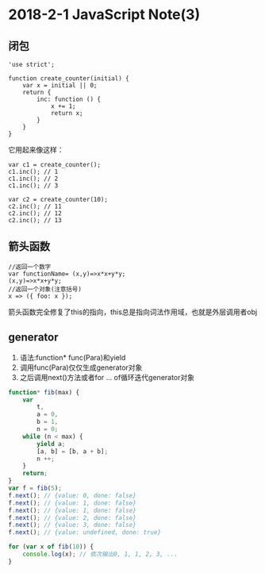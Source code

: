 # 2018-2-1 JavaScript Note(3)
## 闭包
```
'use strict';

function create_counter(initial) {
    var x = initial || 0;
    return {
        inc: function () {
            x += 1;
            return x;
        }
    }
}
```
它用起来像这样：
```
var c1 = create_counter();
c1.inc(); // 1
c1.inc(); // 2
c1.inc(); // 3

var c2 = create_counter(10);
c2.inc(); // 11
c2.inc(); // 12
c2.inc(); // 13
```
## 箭头函数 
```
//返回一个数字
var functionName= (x,y)=>x*x+y*y;
(x,y)=>x*x+y*y;
//返回一个对象(注意括号)
x => ({ foo: x });
```
箭头函数完全修复了this的指向，this总是指向词法作用域，也就是外层调用者obj
## generator
1. 语法:function* func(Para)和yield
2. 调用func(Para)仅仅生成generator对象
3. 之后调用next()方法或者for ... of循环迭代generator对象
```JavaScript
function* fib(max) {
    var
        t,
        a = 0,
        b = 1,
        n = 0;
    while (n < max) {
        yield a;
        [a, b] = [b, a + b];
        n ++;
    }
    return;
}
var f = fib(5);
f.next(); // {value: 0, done: false}
f.next(); // {value: 1, done: false}
f.next(); // {value: 1, done: false}
f.next(); // {value: 2, done: false}
f.next(); // {value: 3, done: false}
f.next(); // {value: undefined, done: true}

for (var x of fib(10)) {
    console.log(x); // 依次输出0, 1, 1, 2, 3, ...
}

```